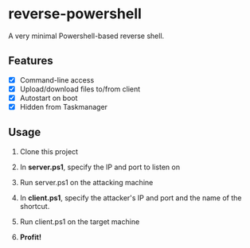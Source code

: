 # reverse-powershell

A very minimal Powershell-based reverse shell.

## Features
- [x] Command-line access
- [x] Upload/download files to/from client
- [x] Autostart on boot
- [x] Hidden from Taskmanager

## Usage
1. Clone this project

2. In **server.ps1**, specify the IP and port to listen on
3. Run server.ps1 on the attacking machine

4. In **client.ps1**, specify the attacker's IP and port and the name of the shortcut.
5. Run client.ps1 on the target machine
6. **Profit!**
